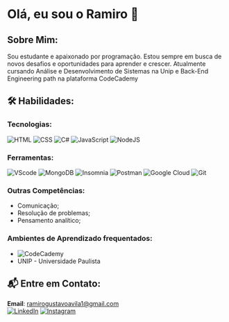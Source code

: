 # Olá, eu sou o Ramiro 👋

## Sobre Mim:

Sou estudante e apaixonado por programação. Estou sempre em busca de novos desafios e oportunidades para aprender e crescer.
Atualmente cursando Análise e Desenvolvimento de Sistemas na Unip e Back-End Engineering path na plataforma CodeCademy


## 🛠️ Habilidades:

### Tecnologias:

![HTML](https://img.shields.io/badge/HTML5-E34F26?style=for-the-badge&logo=html5&logoColor=white)
![CSS](https://img.shields.io/badge/CSS3-1572B6?style=for-the-badge&logo=css3&logoColor=white)
![C#](https://img.shields.io/badge/C%23-239120?style=for-the-badge&logo=c-sharp&logoColor=white)
![JavaScript](https://img.shields.io/badge/JavaScript-F7DF1E?style=for-the-badge&logo=javascript&logoColor=black)
![NodeJS](https://img.shields.io/badge/node.js-6DA55F?style=for-the-badge&logo=node.js&logoColor=white)

### Ferramentas:
![VScode](https://img.shields.io/badge/vscode-4285F4?style=for-the-badge&logo=vscode&logoColor=white)
![MongoDB](https://img.shields.io/badge/MongoDB-%234ea94b.svg?style=for-the-badge&logo=mongodb&logoColor=white)
![Insomnia](https://img.shields.io/badge/Insomnia-black?style=for-the-badge&logo=insomnia&logoColor=5849BE)
![Postman](https://img.shields.io/badge/Postman-FF6C37?style=for-the-badge&logo=postman&logoColor=white)
![Google Cloud](https://img.shields.io/badge/GoogleCloud-%234285F4.svg?style=for-the-badge&logo=google-cloud&logoColor=white)
![Git](https://img.shields.io/badge/git-%23F05033.svg?style=for-the-badge&logo=git&logoColor=white)

### Outras Competências:
- Comunicação;
- Resolução de problemas;
- Pensamento analítico;

### Ambientes de Aprendizado frequentados:

- ![CodeCademy](https://img.shields.io/badge/Codecademy-FFF0E5?style=for-the-badge&logo=codecademy&logoColor=303347) <br>
- UNIP - Universidade Paulista


## 📬 Entre em Contato:

**Email**: ramirogustavoavila1@gmail.com <br>
[![LinkedIn](https://img.shields.io/badge/LinkedIn-0077B5?style=for-the-badge&logo=linkedin&logoColor=white)](https://linkedin.com/in/ramiroavila) 
[![Instagram](https://img.shields.io/badge/Instagram-E4405F?style=for-the-badge&logo=instagram&logoColor=white)](https://instagram.com/r4nzu1) 



